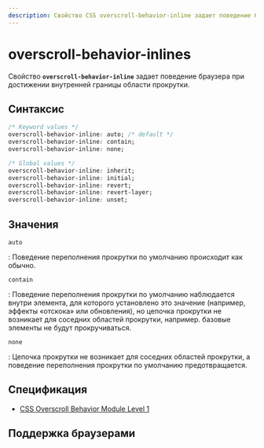 ```yaml
---
description: Свойство CSS overscroll-behavior-inline задает поведение браузера при достижении внутренней границы области прокрутки.
---
```


# overscroll-behavior-inlines

Свойство **`overscroll-behavior-inline`** задает поведение браузера при достижении внутренней границы области прокрутки.

## Синтаксис

```css
/* Keyword values */
overscroll-behavior-inline: auto; /* default */
overscroll-behavior-inline: contain;
overscroll-behavior-inline: none;

/* Global values */
overscroll-behavior-inline: inherit;
overscroll-behavior-inline: initial;
overscroll-behavior-inline: revert;
overscroll-behavior-inline: revert-layer;
overscroll-behavior-inline: unset;
```

## Значения

`auto`

: Поведение переполнения прокрутки по умолчанию происходит как обычно.

`contain`

: Поведение переполнения прокрутки по умолчанию наблюдается внутри элемента, для которого установлено это значение (например, эффекты «отскока» или обновления), но цепочка прокрутки не возникает для соседних областей прокрутки, например. базовые элементы не будут прокручиваться.

`none`

: Цепочка прокрутки не возникает для соседних областей прокрутки, а поведение переполнения прокрутки по умолчанию предотвращается.

## Спецификация

-   [CSS Overscroll Behavior Module Level 1](https://w3c.github.io/csswg-drafts/css-overscroll/#overscroll-behavior-longhands-logical)

## Поддержка браузерами

<p class="ciu_embed" data-feature="mdn-css__properties__overscroll-behavior-inline" data-periods="future_1,current,past_1,past_2" data-accessible-colours="false"></p>
